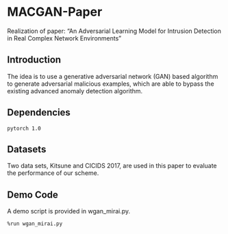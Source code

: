 # MACGAN-Paper
Realization of paper: “An Adversarial Learning Model for Intrusion Detection in Real Complex Network Environments”

## Introduction
The idea is to use a generative adversarial network (GAN) based algorithm to generate adversarial malicious examples, which are able to bypass the existing advanced anomaly detection algorithm.

## Dependencies
 ```pytorch 1.0```
 
## Datasets
Two data sets, Kitsune and CICIDS 2017, are used in this paper to evaluate the performance of our scheme.

## Demo Code
A demo script is provided in wgan_mirai.py.
```
%run wgan_mirai.py
```
